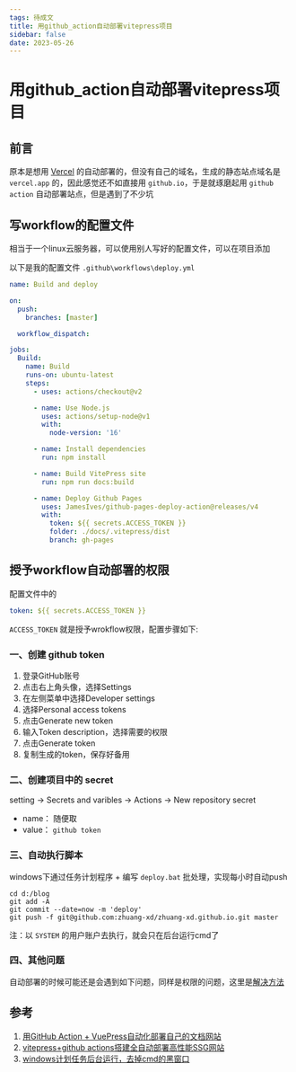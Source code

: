 ```yaml
---
tags: 待成文
title: 用github_action自动部署vitepress项目
sidebar: false
date: 2023-05-26
---
```

# 用github_action自动部署vitepress项目

## 前言

原本是想用 [Vercel](https://vercel.com/dashboard) 的自动部署的，但没有自己的域名，生成的静态站点域名是 `vercel.app` 的，因此感觉还不如直接用 `github.io`，于是就琢磨起用 `github action` 自动部署站点，但是遇到了不少坑

## 写workflow的配置文件

相当于一个linux云服务器，可以使用别人写好的配置文件，可以在项目添加

以下是我的配置文件 `.github\workflows\deploy.yml`

```YAML
name: Build and deploy

on:
  push:
    branches: [master]

  workflow_dispatch:

jobs:
  Build:
    name: Build
    runs-on: ubuntu-latest
    steps:
      - uses: actions/checkout@v2

      - name: Use Node.js
        uses: actions/setup-node@v1
        with:
          node-version: '16'

      - name: Install dependencies
        run: npm install

      - name: Build VitePress site
        run: npm run docs:build

      - name: Deploy Github Pages
        uses: JamesIves/github-pages-deploy-action@releases/v4
        with:
          token: ${{ secrets.ACCESS_TOKEN }}
          folder: ./docs/.vitepress/dist
          branch: gh-pages
```

## 授予workflow自动部署的权限

配置文件中的

```YAML
token: ${{ secrets.ACCESS_TOKEN }}
```

`ACCESS_TOKEN` 就是授予wrokflow权限，配置步骤如下:

### 一、创建 github token

1. 登录GitHub账号
2. 点击右上角头像，选择Settings
3. 在左侧菜单中选择Developer settings
4. 选择Personal access tokens
5. 点击Generate new token
6. 输入Token description，选择需要的权限
7. 点击Generate token
8. 复制生成的token，保存好备用

### 二、创建项目中的 secret

setting -> Secrets and varibles -> Actions -> New repository secret

- name： 随便取
- value： `github token`

### 三、自动执行脚本

windows下通过任务计划程序 + 编写 `deploy.bat` 批处理，实现每小时自动push

```shell
cd d:/blog
git add -A
git commit --date=now -m 'deploy'
git push -f git@github.com:zhuang-xd/zhuang-xd.github.io.git master
```

注：以 `SYSTEM` 的用户账户去执行，就会只在后台运行cmd了

### 四、其他问题

自动部署的时候可能还是会遇到如下问题，同样是权限的问题，这里是[解决方法](https://blog.csdn.net/ibigboy/article/details/126402267)

## 参考

1. [用GitHub Action + VuePress自动化部署自己的文档网站](https://juejin.cn/post/6937532951223599141#heading-6)
2. [vitepress+github actions搭建全自动部署高性能SSG网站](https://juejin.cn/post/7168799961939722277)
3. [windows计划任务后台运行，去掉cmd的黑窗口](https://blog.csdn.net/lvshuocool/article/details/106352024)